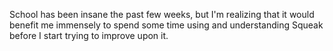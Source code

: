 School has been insane the past few weeks, but I'm realizing that it would benefit me immensely to spend some time using and understanding Squeak before I start trying to improve upon it. 